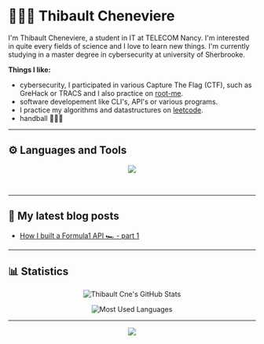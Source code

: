 # 🤾🏼‍♂️ Thibault Cheneviere

I'm Thibault Cheneviere, a student in IT at TELECOM Nancy. I'm interested in quite every fields of science and I love to learn new things. I'm currently studying in a master degree in cybersecurity at university of Sherbrooke.

**Things I like:**

- cybersecurity, I participated in various Capture The Flag (CTF), such as GreHack or TRACS and I also practice on [root-me](https://www.root-me.org/Thib-681376?lang=fr&var_mode=calcul).
- software developement like CLI's, API's or various programs.
- I practice my algorithms and datastructures on [leetcode](https://leetcode.com/thibault-cne/).
- handball 🤾🏼‍♂️

---

## ⚙️ Languages and Tools

<p align="center">
  <a href="https://skillicons.dev">
    <img src="https://skillicons.dev/icons?i=c,cpp,java,rust,go,python,git,docker,vim,bash,rocket,tailwind,github,linux,js,vue,svelte,azure&perline=6" />
  </a>
</p>
<br />

---

## 📝 My latest blog posts

<!-- BLOG-POST-LIST:START -->
- [How I built a Formula1 API 🏎 - part 1](https://dev.to/thibault-cne/how-i-built-a-formula1-api-part-1-33am)
<!-- BLOG-POST-LIST:END -->

---

## 📊 Statistics

<div class="stats" align="center">

![Thibault Cne's GitHub Stats](https://github-readme-stats.vercel.app/api?username=thibault-cne&show_icons=true&theme=algolia&border_radius=20)

![Most Used Languages](https://github-readme-stats.vercel.app/api/top-langs?username=thibault-cne&show_icons=true&locale=en&layout=compact&theme=algolia&border_radius=20)

</div>

---

<p align="center">
 <img src="https://profile-counter.glitch.me/thibault_cne/count.svg" />
</p>

